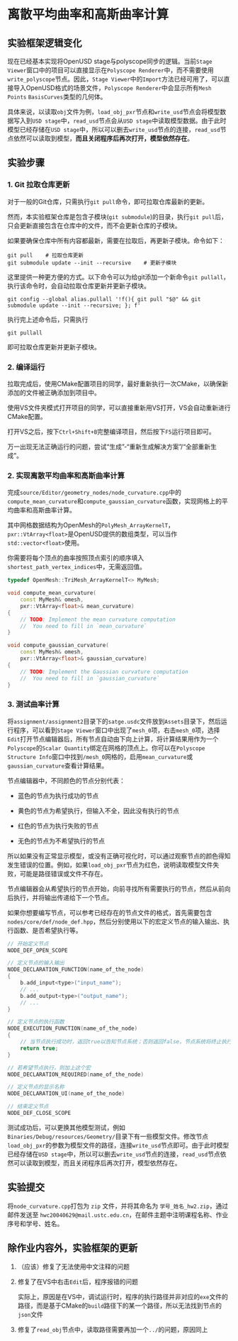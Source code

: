 # 离散平均曲率和高斯曲率计算

## 实验框架逻辑变化

现在已经基本实现将OpenUSD stage与polyscope同步的逻辑。当前`Stage Viewer`窗口中的项目可以直接显示在`Polyscope Renderer`中，而不需要使用`write_polyscope`节点。因此，`Stage Viewer`中的`Import`方法已经可用了，可以直接导入OpenUSD格式的场景文件，`Polyscope Renderer`中会显示所有`Mesh` `Points` `BasisCurves`类型的几何体。

具体来说，以读取`obj`文件为例，`load_obj_pxr`节点和`write_usd`节点会将模型数据写入到`USD stage`中，`read_usd`节点会从`USD stage`中读取模型数据。由于此时模型已经存储在`USD stage`中，所以可以删去`write_usd`节点的连接，`read_usd`节点依然可以读取到模型，**而且关闭程序后再次打开，模型依然存在**。

## 实验步骤

### 1. Git 拉取仓库更新

对于一般的Git仓库，只需执行`git pull`命令，即可拉取仓库最新的更新。

然而，本实验框架仓库是包含子模块(`git submodule`)的目录，执行`git pull`后，只会更新直接包含在仓库中的文件，而不会更新仓库的子模块。

如果要确保仓库中所有内容都最新，需要在拉取后，再更新子模块。命令如下：

```shell
git pull    # 拉取仓库更新
git submodule update --init --recursive    # 更新子模块
```

这里提供一种更方便的方式。以下命令可以为给git添加一个新命令`git pullall`，执行该命令时，会自动拉取仓库更新并更新子模块。

```shell
git config --global alias.pullall '!f(){ git pull "$@" && git submodule update --init --recursive; }; f'
```

执行完上述命令后，只需执行

```shell
git pullall
```

即可拉取仓库更新并更新子模块。

### 2. 编译运行

拉取完成后，使用CMake配置项目的同学，最好重新执行一次CMake，以确保新添加的文件被正确添加到项目中。

使用VS文件夹模式打开项目的同学，可以直接重新用VS打开，VS会自动重新进行CMake配置。

打开VS之后，按下`Ctrl+Shift+B`完整编译项目，然后按下`F5`运行项目即可。

万一出现无法正确运行的问题，尝试“生成”-“重新生成解决方案”/“全部重新生成”。

### 2. 实现离散平均曲率和高斯曲率计算

完成`source/Editor/geometry_nodes/node_curvature.cpp`中的`compute_mean_curvature`和`compute_gaussian_curvature`函数，实现网格上的平均曲率和高斯曲率计算。

其中网格数据结构为OpenMesh的`PolyMesh_ArrayKernelT`，`pxr::VtArray<float>`是OpenUSD提供的数组类型，可以当作`std::vector<float>`使用。

你需要将每个顶点的曲率按照顶点索引的顺序填入`shortest_path_vertex_indices`中，无需返回值。

```cpp
typedef OpenMesh::TriMesh_ArrayKernelT<> MyMesh;

void compute_mean_curvature(
    const MyMesh& omesh,
    pxr::VtArray<float>& mean_curvature)
{
    // TODO: Implement the mean curvature computation
    //  You need to fill in `mean_curvature`
}

void compute_gaussian_curvature(
    const MyMesh& omesh,
    pxr::VtArray<float>& gaussian_curvature)
{
    // TODO: Implement the Gaussian curvature computation
    //  You need to fill in `gaussian_curvature`
}
```

### 3. 测试曲率计算

将`assignment/assignment2`目录下的`satge.usdc`文件放到`Assets`目录下，然后运行程序，可以看到`Stage Viewer`窗口中出现了`mesh_0`项，右击`mesh_0`项，选择`Edit`打开节点编辑器后，所有节点自动由下向上计算，将计算结果用作为一个`Polyscope`的`Scalar Quantity`绑定在网格的顶点上。你可以在`Polyscope Structure Info`窗口中找到`/mesh_0`网格的，启用`mean_curvature`或`gaussian_curvature`查看计算结果。

节点编辑器中，不同颜色的节点分别代表：

-   蓝色的节点为执行成功的节点

-   黄色的节点为希望执行，但输入不全，因此没有执行的节点

-   红色的节点为执行失败的节点

-   无色的节点为不希望执行的节点

所以如果没有正常显示模型，或没有正确可视化时，可以通过观察节点的颜色得知发生错误的位置。例如，如果`load_obj_pxr`节点为红色，说明读取模型文件失败，可能是路径错误或文件不存在。

节点编辑器会从希望执行的节点开始，向前寻找所有需要执行的节点，然后从前向后执行，并将输出传递给下一个节点。

如果你想要编写节点，可以参考已经存在的节点文件的格式，首先需要包含`nodes/core/def/node_def.hpp`，然后分别使用以下的宏定义节点的输入输出、执行函数、是否希望执行等。

```cpp
// 开始定义节点
NODE_DEF_OPEN_SCOPE

// 定义节点的输入输出
NODE_DECLARATION_FUNCTION(name_of_the_node)
{
    b.add_input<type>("input_name");
    // ...
    b.add_output<type>("output_name");
    // ...
}

// 定义节点的执行函数
NODE_EXECUTION_FUNCTION(name_of_the_node)
{
    // 当节点执行成功时，返回true以告知节点系统；否则返回false，节点系统将终止执行
    return true;
}

// 若希望节点执行，则加上这个宏
NODE_DECLARATION_REQUIRED(name_of_the_node)

// 定义节点的显示名称
NODE_DECLARATION_UI(name_of_the_node)

// 结束定义节点
NODE_DEF_CLOSE_SCOPE
```

测试成功后，可以更换其他模型测试，例如`Binaries/Debug/resources/Geometry/`目录下有一些模型文件。修改节点`load_obj_pxr`的参数为模型文件的路径，连接`write_usd`节点即可。由于此时模型已经存储在`USD stage`中，所以可以删去`write_usd`节点的连接，`read_usd`节点依然可以读取到模型，而且关闭程序后再次打开，模型依然存在。

## 实验提交

将`node_curvature.cpp`打包为 `zip` 文件，并将其命名为 `学号_姓名_hw2.zip`，通过邮件发送至 `hwc20040629@mail.ustc.edu.cn`，在邮件主题中注明课程名称、作业序号和学号、姓名。

## 除作业内容外，实验框架的更新

1.  （应该）修复了无法使用中文注释的问题

2.  修复了在VS中右击`Edit`后，程序报错的问题
    
    实际上，原因是在VS中，调试运行时，程序的执行路径并非对应的`exe`文件的路径，而是基于CMake的`build`路径下的某一个路径，所以无法找到节点的`json`文件

3.  修复了`read_obj`节点中，读取路径需要再加一个`../`的问题，原因同上